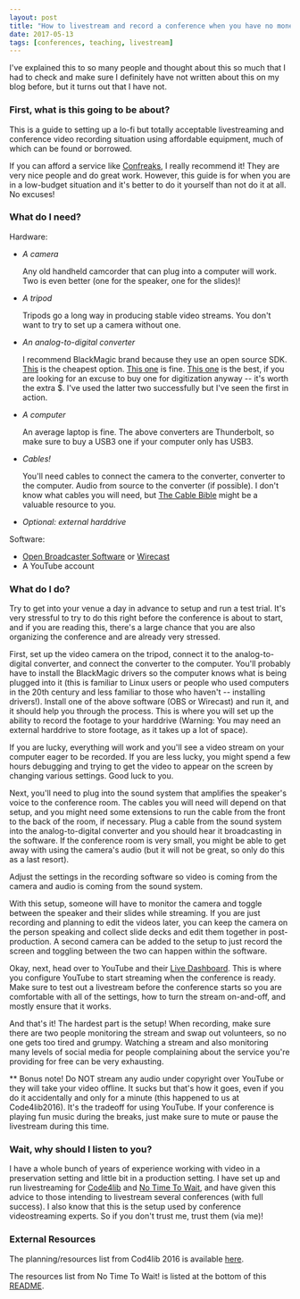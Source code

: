 ```yaml
---
layout: post
title: "How to livestream and record a conference when you have no money"
date: 2017-05-13
tags: [conferences, teaching, livestream]
---
```


I've explained this to so many people and thought about this so much that I had to check and make sure I definitely have not written about this on my blog before, but it turns out that I have not.

### First, what is this going to be about?

This is a guide to setting up a lo-fi but totally acceptable livestreaming and conference video recording situation using affordable equipment, much of which can be found or borrowed.

If you can afford a service like [Confreaks](http://www.confreaks.com/), I really recommend it! They are very nice people and do great work. However, this guide is for when you are in a low-budget situation and it's better to do it yourself than not do it at all. No excuses!

### What do I need?

Hardware:
- *A camera*

   Any old handheld camcorder that can plug into a computer will work. Two is even better (one for the speaker, one for the slides)!
- *A tripod*

   Tripods go a long way in producing stable video streams. You don't want to try to set up a camera without one.
- *An analog-to-digital converter*

   I recommend BlackMagic brand because they use an open source SDK. [This](https://smile.amazon.com/gp/product/B009D91314/ref=s9_dcacsd_dcoop_bw_c_x_1_w) is the cheapest option. [This one](https://smile.amazon.com/Blackmagic-Design-Intensity-Shuttle-Thunderbolt/dp/B007ZDHDRS/) is fine. [This one](https://smile.amazon.com/Blackmagic-Design-Express-UltraStudio/dp/B008RTY2XC) is the best, if you are looking for an excuse to buy one for digitization anyway -- it's worth the extra $. I've used the latter two successfully but I've seen the first in action.
- *A computer*

   An average laptop is fine. The above converters are Thunderbolt, so make sure to buy a USB3 one if your computer only has USB3.
- *Cables!*

   You'll need cables to connect the camera to the converter, converter to the computer. Audio from source to the converter (if possible). I don't know what cables you will need, but [The Cable Bible](https://amiaopensource.github.io/cable-bible/) might be a valuable resource to you.

- *Optional: external harddrive*

Software:
- [Open Broadcaster Software](https://obsproject.com/) or [Wirecast](http://www.telestream.net/wirecastplay/landing.htm)
- A YouTube account

### What do I do?

Try to get into your venue a day in advance to setup and run a test trial. It's very stressful to try to do this right before the conference is about to start, and if you are reading this, there's a large chance that you are also organizing the conference and are already very stressed.

First, set up the video camera on the tripod, connect it to the analog-to-digital converter, and connect the converter to the computer. You'll probably have to install the BlackMagic drivers so the computer knows what is being plugged into it (this is familiar to Linux users or people who used computers in the 20th century and less familiar to those who haven't -- installing drivers!). Install one of the above software (OBS or Wirecast) and run it, and it should help you through the process. This is where you will set up the ability to record the footage to your harddrive (Warning: You may need an external harddrive to store footage, as it takes up a lot of space).

If you are lucky, everything will work and you'll see a video stream on your computer eager to be recorded. If you are less lucky, you might spend a few hours debugging and trying to get the video to appear on the screen by changing various settings.  Good luck to you.

Next, you'll need to plug into the sound system that amplifies the speaker's voice to the conference room. The cables you will need will depend on that setup, and you might need some extensions to run the cable from the front to the back of the room, if necessary. Plug a cable from the sound system into the analog-to-digital converter and you should hear it broadcasting in the software. If the conference room is very small, you might be able to get away with using the camera's audio (but it will not be great, so only do this as a last resort).

Adjust the settings in the recording software so video is coming from the camera and audio is coming from the sound system.

With this setup, someone will have to monitor the camera and toggle between the speaker and their slides while streaming. If you are just recording and planning to edit the videos later, you can keep the camera on the person speaking and collect slide decks and edit them together in post-production. A second camera can be added to the setup to just record the screen and toggling between the two can happen within the software.

Okay, next, head over to YouTube and their [Live Dashboard](https://www.youtube.com/live_dashboard). This is where you configure YouTube to start streaming when the conference is ready. Make sure to test out a livestream before the conference starts so you are comfortable with all of the settings, how to turn the stream on-and-off, and mostly ensure that it works.

And that's it! The hardest part is the setup! When recording, make sure there are two people monitoring the stream and swap out volunteers, so no one gets too tired and grumpy. Watching a stream and also monitoring many levels of social media for people complaining about the service you're providing for free can be very exhausting.

** Bonus note! Do NOT stream any audio under copyright over YouTube or they will take your video offline. It sucks but that's how it goes, even if you do it accidentally and only for a minute (this happened to us at Code4lib2016). It's the tradeoff for using YouTube. If your conference is playing fun music during the breaks, just make sure to mute or pause the livestream during this time.

### Wait, why should I listen to you?

I have a whole bunch of years of experience working with video in a preservation setting and little bit in a production setting. I have set up and run livestreaming for [Code4lib](https://code4lib.org/) and [No Time To Wait](https://github.com/preforma/notimetowait), and have given this advice to those intending to livestream several conferences (with full success). I also know that this is the setup used by conference videostreaming experts. So if you don't trust me, trust them (via me)!

### External Resources

The planning/resources list from Cod4lib 2016 is available [here](https://wiki.code4lib.org/2016_Video_Recording_%26_Streaming).

The resources list from No Time To Wait! is listed at the bottom of this [README](https://github.com/preforma/notimetowait#streaming).
